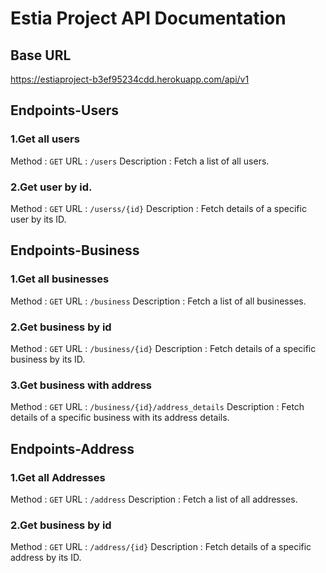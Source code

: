 # Estia Project API Documentation

## Base URL
https://estiaproject-b3ef95234cdd.herokuapp.com/api/v1

## Endpoints-Users

### 1.Get all users
Method : `GET`
URL : `/users`
Description : Fetch a list of all users.

### 2.Get user by id.
Method : `GET`
URL : `/userss/{id}`
Description : Fetch details of a specific user by its ID.



## Endpoints-Business

### 1.Get all businesses
Method : `GET`
URL : `/business`
Description : Fetch a list of all businesses.

### 2.Get business by id
Method : `GET`
URL : `/business/{id}`
Description : Fetch details of a specific business by its ID.

### 3.Get business with address
Method : `GET`
URL : `/business/{id}/address_details`
Description : Fetch details of a specific business with its address details.


## Endpoints-Address

### 1.Get all Addresses
Method : `GET`
URL : `/address`
Description : Fetch a list of all addresses.

### 2.Get business by id
Method : `GET`
URL : `/address/{id}`
Description : Fetch details of a specific address by its ID.